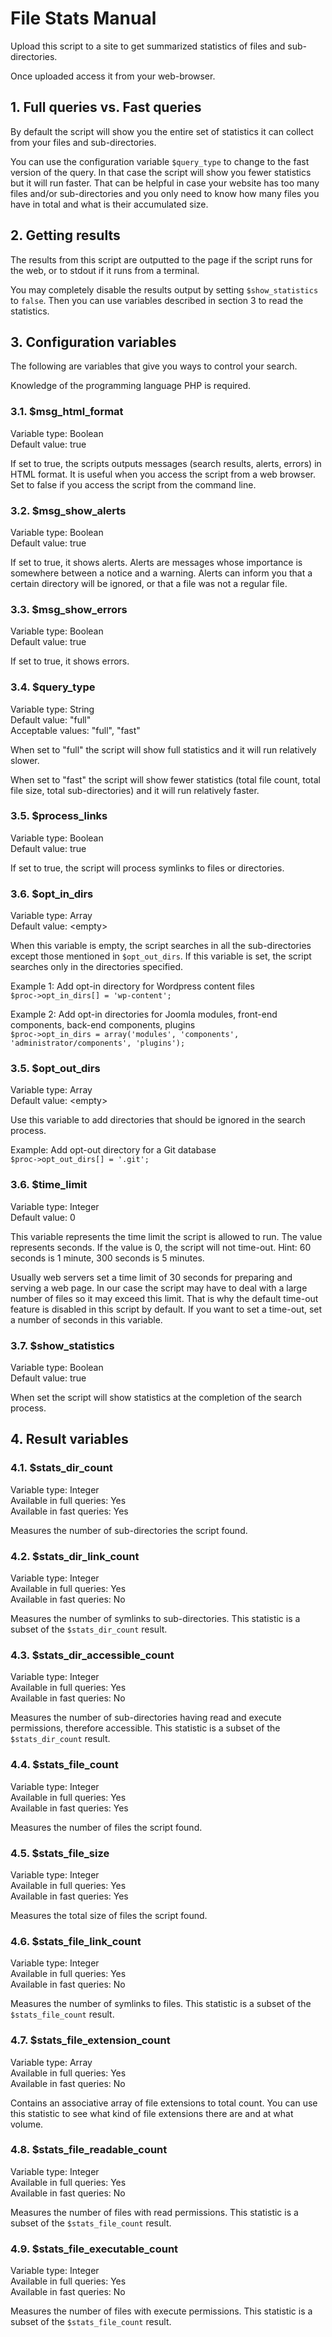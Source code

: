 File Stats Manual
=================

Upload this script to a site to get summarized statistics of files and sub-directories.

Once uploaded access it from your web-browser.


## 1. Full queries vs. Fast queries

By default the script will show you the entire set of statistics it can collect from your files and sub-directories.

You can use the configuration variable `$query_type` to change to the fast version of the query. In that case the script will show you fewer statistics but it will run faster. That can be helpful in case your website has too many files and/or sub-directories and you only need to know how many files you have in total and what is their accumulated size.


## 2. Getting results

The results from this script are outputted to the page if the script runs for the web, or to stdout if it runs from a terminal.

You may completely disable the results output by setting `$show_statistics` to `false`. Then you can use variables described in section 3 to read the statistics.


## 3. Configuration variables

The following are variables that give you ways to control your search.

Knowledge of the programming language PHP is required.


### 3.1. $msg_html_format

Variable type: Boolean  
Default value: true

If set to true, the scripts outputs messages (search results, alerts, errors) in HTML format. It is useful when you access the script from a web browser. Set to false if you access the script from the command line.


### 3.2. $msg_show_alerts

Variable type: Boolean  
Default value: true

If set to true, it shows alerts. Alerts are messages whose importance is somewhere between a notice and a warning. Alerts can inform you that a certain directory will be ignored, or that a file was not a regular file.


### 3.3. $msg_show_errors

Variable type: Boolean  
Default value: true

If set to true, it shows errors.


### 3.4. $query_type

Variable type: String  
Default value: "full"  
Acceptable values: "full", "fast"

When set to "full" the script will show full statistics and it will run relatively slower.

When set to "fast" the script will show fewer statistics (total file count, total file size, total sub-directories) and it will run relatively faster.


### 3.5. $process_links

Variable type: Boolean  
Default value: true

If set to true, the script will process symlinks to files or directories.


### 3.6. $opt_in_dirs

Variable type: Array  
Default value: \<empty\>

When this variable is empty, the script searches in all the sub-directories except those mentioned in `$opt_out_dirs`. If this variable is set, the script searches only in the directories specified.

Example 1: Add opt-in directory for Wordpress content files  
`$proc->opt_in_dirs[] = 'wp-content';`

Example 2: Add opt-in directories for Joomla modules, front-end components, back-end components, plugins  
`$proc->opt_in_dirs = array('modules', 'components', 'administrator/components', 'plugins');`


### 3.5. $opt_out_dirs

Variable type: Array  
Default value: \<empty\>

Use this variable to add directories that should be ignored in the search process.

Example: Add opt-out directory for a Git database  
`$proc->opt_out_dirs[] = '.git';`


### 3.6. $time_limit

Variable type: Integer  
Default value: 0

This variable represents the time limit the script is allowed to run. The value represents seconds. If the value is 0, the script will not time-out. Hint: 60 seconds is 1 minute, 300 seconds is 5 minutes.

Usually web servers set a time limit of 30 seconds for preparing and serving a web page. In our case the script may have to deal with a large number of files so it may exceed this limit. That is why the default time-out feature is disabled in this script by default. If you want to set a time-out, set a number of seconds in this variable.


### 3.7. $show_statistics

Variable type: Boolean  
Default value: true

When set the script will show statistics at the completion of the search process.


## 4. Result variables


### 4.1. $stats_dir_count

Variable type: Integer  
Available in full queries: Yes  
Available in fast queries: Yes

Measures the number of sub-directories the script found.


### 4.2. $stats_dir_link_count

Variable type: Integer  
Available in full queries: Yes  
Available in fast queries: No

Measures the number of symlinks to sub-directories. This statistic is a subset of the `$stats_dir_count` result.


### 4.3. $stats_dir_accessible_count

Variable type: Integer  
Available in full queries: Yes  
Available in fast queries: No

Measures the number of sub-directories having read and execute permissions, therefore accessible. This statistic is a subset of the `$stats_dir_count` result.


### 4.4. $stats_file_count

Variable type: Integer  
Available in full queries: Yes  
Available in fast queries: Yes

Measures the number of files the script found.


### 4.5. $stats_file_size

Variable type: Integer  
Available in full queries: Yes  
Available in fast queries: Yes

Measures the total size of files the script found.


### 4.6. $stats_file_link_count

Variable type: Integer  
Available in full queries: Yes  
Available in fast queries: No

Measures the number of symlinks to files. This statistic is a subset of the `$stats_file_count` result.


### 4.7. $stats_file_extension_count

Variable type: Array  
Available in full queries: Yes  
Available in fast queries: No

Contains an associative array of file extensions to total count. You can use this statistic to see what kind of file extensions there are and at what volume.


### 4.8. $stats_file_readable_count

Variable type: Integer  
Available in full queries: Yes  
Available in fast queries: No

Measures the number of files with read permissions. This statistic is a subset of the `$stats_file_count` result.


### 4.9. $stats_file_executable_count

Variable type: Integer  
Available in full queries: Yes  
Available in fast queries: No

Measures the number of files with execute permissions. This statistic is a subset of the `$stats_file_count` result.
